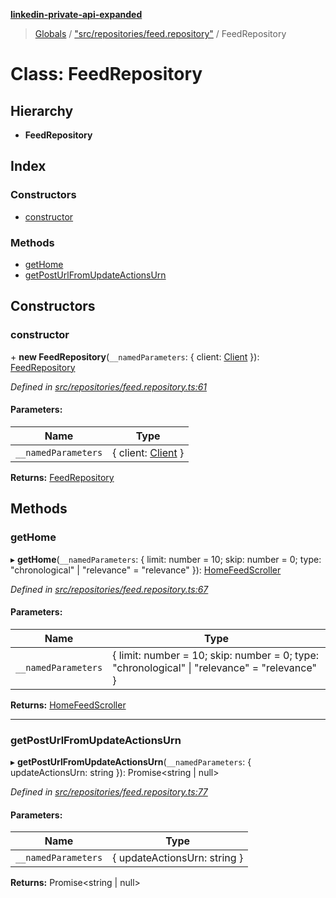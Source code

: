 **[linkedin-private-api-expanded](../README.md)**

> [Globals](../globals.md) / ["src/repositories/feed.repository"](../modules/_src_repositories_feed_repository_.md) / FeedRepository

# Class: FeedRepository

## Hierarchy

* **FeedRepository**

## Index

### Constructors

* [constructor](_src_repositories_feed_repository_.feedrepository.md#constructor)

### Methods

* [getHome](_src_repositories_feed_repository_.feedrepository.md#gethome)
* [getPostUrlFromUpdateActionsUrn](_src_repositories_feed_repository_.feedrepository.md#getposturlfromupdateactionsurn)

## Constructors

### constructor

\+ **new FeedRepository**(`__namedParameters`: { client: [Client](_src_core_client_.client.md)  }): [FeedRepository](_src_repositories_feed_repository_.feedrepository.md)

*Defined in [src/repositories/feed.repository.ts:61](https://github.com/khanhtranngoccva/linkedin-private-api/blob/a197b9e/src/repositories/feed.repository.ts#L61)*

#### Parameters:

Name | Type |
------ | ------ |
`__namedParameters` | { client: [Client](_src_core_client_.client.md)  } |

**Returns:** [FeedRepository](_src_repositories_feed_repository_.feedrepository.md)

## Methods

### getHome

▸ **getHome**(`__namedParameters`: { limit: number = 10; skip: number = 0; type: \"chronological\" \| \"relevance\" = "relevance" }): [HomeFeedScroller](_src_scrollers_home_feed_scroller_.homefeedscroller.md)

*Defined in [src/repositories/feed.repository.ts:67](https://github.com/khanhtranngoccva/linkedin-private-api/blob/a197b9e/src/repositories/feed.repository.ts#L67)*

#### Parameters:

Name | Type |
------ | ------ |
`__namedParameters` | { limit: number = 10; skip: number = 0; type: \"chronological\" \| \"relevance\" = "relevance" } |

**Returns:** [HomeFeedScroller](_src_scrollers_home_feed_scroller_.homefeedscroller.md)

___

### getPostUrlFromUpdateActionsUrn

▸ **getPostUrlFromUpdateActionsUrn**(`__namedParameters`: { updateActionsUrn: string  }): Promise<string \| null\>

*Defined in [src/repositories/feed.repository.ts:77](https://github.com/khanhtranngoccva/linkedin-private-api/blob/a197b9e/src/repositories/feed.repository.ts#L77)*

#### Parameters:

Name | Type |
------ | ------ |
`__namedParameters` | { updateActionsUrn: string  } |

**Returns:** Promise<string \| null\>
